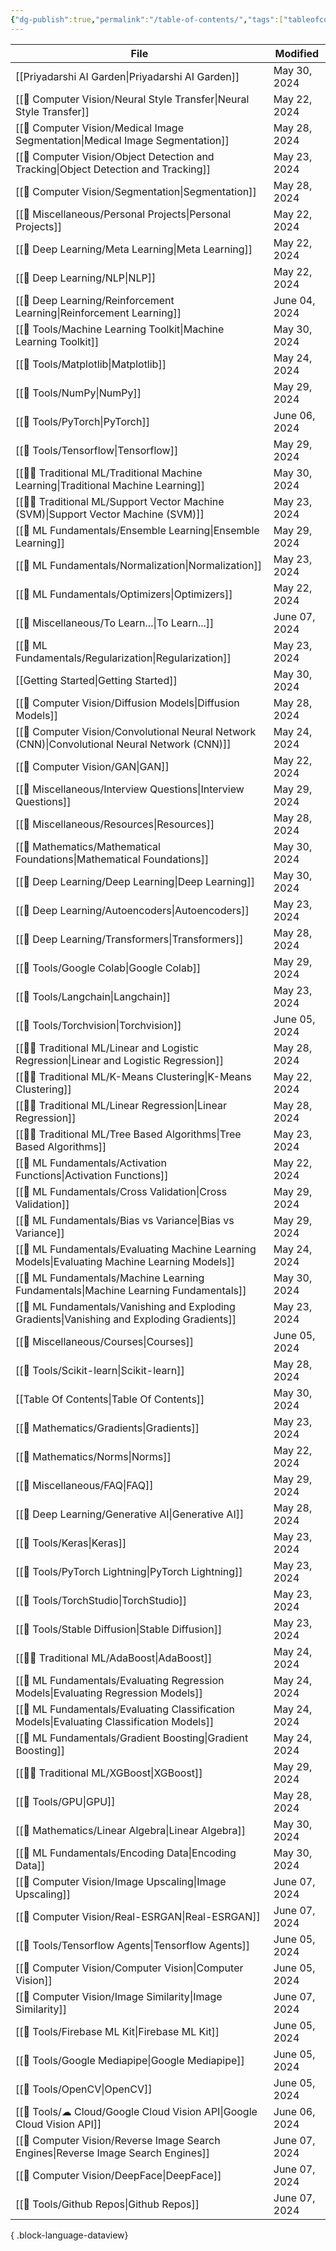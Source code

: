 ```yaml
---
{"dg-publish":true,"permalink":"/table-of-contents/","tags":["tableofcontents","toc"],"noteIcon":"2","updated":"2024-05-30T16:33:40.072+05:30"}
---
```



| File                                                                                          | Modified      |
| --------------------------------------------------------------------------------------------- | ------------- |
| [[Priyadarshi AI Garden\|Priyadarshi AI Garden]]                                              | May 30, 2024  |
| [[👀 Computer Vision/Neural Style Transfer\|Neural Style Transfer]]                           | May 22, 2024  |
| [[👀 Computer Vision/Medical Image Segmentation\|Medical Image Segmentation]]                 | May 28, 2024  |
| [[👀 Computer Vision/Object Detection and Tracking\|Object Detection and Tracking]]           | May 23, 2024  |
| [[👀 Computer Vision/Segmentation\|Segmentation]]                                             | May 28, 2024  |
| [[🍭 Miscellaneous/Personal Projects\|Personal Projects]]                                     | May 22, 2024  |
| [[🤖 Deep Learning/Meta Learning\|Meta Learning]]                                             | May 22, 2024  |
| [[🤖 Deep Learning/NLP\|NLP]]                                                                 | May 22, 2024  |
| [[🤖 Deep Learning/Reinforcement Learning\|Reinforcement Learning]]                           | June 04, 2024 |
| [[🧰 Tools/Machine Learning Toolkit\|Machine Learning Toolkit]]                               | May 30, 2024  |
| [[🧰 Tools/Matplotlib\|Matplotlib]]                                                           | May 24, 2024  |
| [[🧰 Tools/NumPy\|NumPy]]                                                                     | May 29, 2024  |
| [[🧰 Tools/PyTorch\|PyTorch]]                                                                 | June 06, 2024 |
| [[🧰 Tools/Tensorflow\|Tensorflow]]                                                           | May 29, 2024  |
| [[🧑‍🏫 Traditional ML/Traditional Machine Learning\|Traditional Machine Learning]]           | May 30, 2024  |
| [[🧑‍🏫 Traditional ML/Support Vector Machine (SVM)\|Support Vector Machine (SVM)]]           | May 23, 2024  |
| [[🧒 ML Fundamentals/Ensemble Learning\|Ensemble Learning]]                                   | May 29, 2024  |
| [[🧒 ML Fundamentals/Normalization\|Normalization]]                                           | May 23, 2024  |
| [[🧒 ML Fundamentals/Optimizers\|Optimizers]]                                                 | May 22, 2024  |
| [[🍭 Miscellaneous/To Learn...\|To Learn...]]                                                 | June 07, 2024 |
| [[🧒 ML Fundamentals/Regularization\|Regularization]]                                         | May 23, 2024  |
| [[Getting Started\|Getting Started]]                                                          | May 30, 2024  |
| [[👀 Computer Vision/Diffusion Models\|Diffusion Models]]                                     | May 28, 2024  |
| [[👀 Computer Vision/Convolutional Neural Network (CNN)\|Convolutional Neural Network (CNN)]] | May 24, 2024  |
| [[👀 Computer Vision/GAN\|GAN]]                                                               | May 22, 2024  |
| [[🍭 Miscellaneous/Interview Questions\|Interview Questions]]                                 | May 29, 2024  |
| [[🍭 Miscellaneous/Resources\|Resources]]                                                     | May 28, 2024  |
| [[🔢 Mathematics/Mathematical Foundations\|Mathematical Foundations]]                         | May 30, 2024  |
| [[🤖 Deep Learning/Deep Learning\|Deep Learning]]                                             | May 30, 2024  |
| [[🤖 Deep Learning/Autoencoders\|Autoencoders]]                                               | May 23, 2024  |
| [[🤖 Deep Learning/Transformers\|Transformers]]                                               | May 28, 2024  |
| [[🧰 Tools/Google Colab\|Google Colab]]                                                       | May 29, 2024  |
| [[🧰 Tools/Langchain\|Langchain]]                                                             | May 23, 2024  |
| [[🧰 Tools/Torchvision\|Torchvision]]                                                         | June 05, 2024 |
| [[🧑‍🏫 Traditional ML/Linear and Logistic Regression\|Linear and Logistic Regression]]       | May 28, 2024  |
| [[🧑‍🏫 Traditional ML/K-Means Clustering\|K-Means Clustering]]                               | May 22, 2024  |
| [[🧑‍🏫 Traditional ML/Linear Regression\|Linear Regression]]                                 | May 28, 2024  |
| [[🧑‍🏫 Traditional ML/Tree Based Algorithms\|Tree Based Algorithms]]                         | May 23, 2024  |
| [[🧒 ML Fundamentals/Activation Functions\|Activation Functions]]                             | May 22, 2024  |
| [[🧒 ML Fundamentals/Cross Validation\|Cross Validation]]                                     | May 29, 2024  |
| [[🧒 ML Fundamentals/Bias vs Variance\|Bias vs Variance]]                                     | May 29, 2024  |
| [[🧒 ML Fundamentals/Evaluating Machine Learning Models\|Evaluating Machine Learning Models]] | May 24, 2024  |
| [[🧒 ML Fundamentals/Machine Learning Fundamentals\|Machine Learning Fundamentals]]           | May 30, 2024  |
| [[🧒 ML Fundamentals/Vanishing and Exploding Gradients\|Vanishing and Exploding Gradients]]   | May 23, 2024  |
| [[🍭 Miscellaneous/Courses\|Courses]]                                                         | June 05, 2024 |
| [[🧰 Tools/Scikit-learn\|Scikit-learn]]                                                       | May 28, 2024  |
| [[Table Of Contents\|Table Of Contents]]                                                      | May 30, 2024  |
| [[🔢 Mathematics/Gradients\|Gradients]]                                                       | May 23, 2024  |
| [[🔢 Mathematics/Norms\|Norms]]                                                               | May 22, 2024  |
| [[🍭 Miscellaneous/FAQ\|FAQ]]                                                                 | May 29, 2024  |
| [[🤖 Deep Learning/Generative AI\|Generative AI]]                                             | May 28, 2024  |
| [[🧰 Tools/Keras\|Keras]]                                                                     | May 23, 2024  |
| [[🧰 Tools/PyTorch Lightning\|PyTorch Lightning]]                                             | May 23, 2024  |
| [[🧰 Tools/TorchStudio\|TorchStudio]]                                                         | May 23, 2024  |
| [[🧰 Tools/Stable Diffusion\|Stable Diffusion]]                                               | May 23, 2024  |
| [[🧑‍🏫 Traditional ML/AdaBoost\|AdaBoost]]                                                   | May 24, 2024  |
| [[🧒 ML Fundamentals/Evaluating Regression Models\|Evaluating Regression Models]]             | May 24, 2024  |
| [[🧒 ML Fundamentals/Evaluating Classification Models\|Evaluating Classification Models]]     | May 24, 2024  |
| [[🧒 ML Fundamentals/Gradient Boosting\|Gradient Boosting]]                                   | May 24, 2024  |
| [[🧑‍🏫 Traditional ML/XGBoost\|XGBoost]]                                                     | May 29, 2024  |
| [[🧰 Tools/GPU\|GPU]]                                                                         | May 28, 2024  |
| [[🔢 Mathematics/Linear Algebra\|Linear Algebra]]                                             | May 30, 2024  |
| [[🧒 ML Fundamentals/Encoding Data\|Encoding Data]]                                           | May 30, 2024  |
| [[👀 Computer Vision/Image Upscaling\|Image Upscaling]]                                       | June 07, 2024 |
| [[👀 Computer Vision/Real-ESRGAN\|Real-ESRGAN]]                                               | June 07, 2024 |
| [[🧰 Tools/Tensorflow Agents\|Tensorflow Agents]]                                             | June 05, 2024 |
| [[👀 Computer Vision/Computer Vision\|Computer Vision]]                                       | June 05, 2024 |
| [[👀 Computer Vision/Image Similarity\|Image Similarity]]                                     | June 07, 2024 |
| [[🧰 Tools/Firebase ML Kit\|Firebase ML Kit]]                                                 | June 05, 2024 |
| [[🧰 Tools/Google Mediapipe\|Google Mediapipe]]                                               | June 05, 2024 |
| [[🧰 Tools/OpenCV\|OpenCV]]                                                                   | June 05, 2024 |
| [[🧰 Tools/☁ Cloud/Google Cloud Vision API\|Google Cloud Vision API]]                         | June 06, 2024 |
| [[👀 Computer Vision/Reverse Image Search Engines\|Reverse Image Search Engines]]             | June 07, 2024 |
| [[👀 Computer Vision/DeepFace\|DeepFace]]                                                     | June 07, 2024 |
| [[🧰 Tools/Github Repos\|Github Repos]]                                                       | June 07, 2024 |

{ .block-language-dataview}
